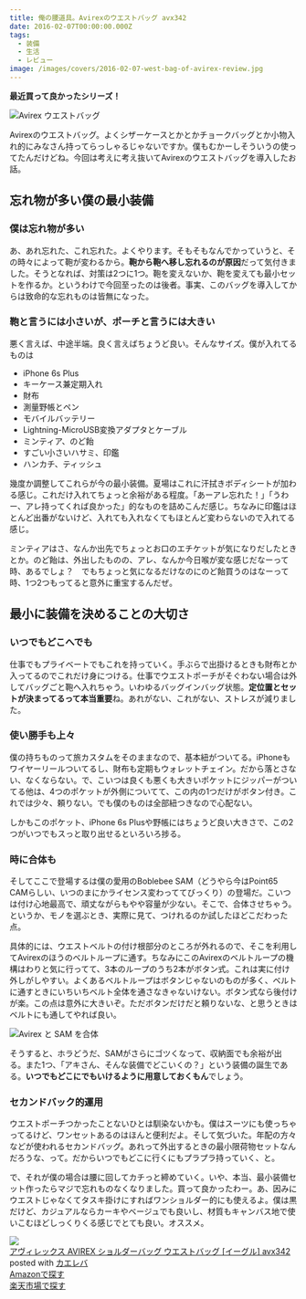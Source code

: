 ```yaml
---
title: 俺の腰道具。Avirexのウエストバッグ avx342
date: 2016-02-07T00:00:00.000Z
tags:
  - 装備
  - 生活
  - レビュー
image: /images/covers/2016-02-07-west-bag-of-avirex-review.jpg
---
```

**最近買って良かったシリーズ！**  

![Avirex ウエストバッグ](https://lh3.googleusercontent.com/NG_HYQD1w6UFnVWV98QME6oCxw7q6UUwD6SeWFDhVq8AP64hP9B7dWfYD_BVG59uf6WQnX0hWvTrRHCAjsDvBK-adzTDOh78DIvFCPssn-gydgL3Us5n87IirKUKbLvuYC4P_h6UXFJ406iYwk_0wG5ipgwMPJwED67FQ3VBrvRvUhyuSrZd0xOR4wsFFcwijLeJj0UMYm-K2uKo-h4eK9xkDMYiDJJQRSmXjdWOD9ek_xBKM7hUyX6Gu0domoRzuGMbWO-6qk1QyBTlM8sK47WPn-jDDiaitN_yBLKGnwMUnkwtQOUF8IQH6c5ezQng_RvjNpwXXOmHAmIdRYVn-iN_5c3XAX9Gj812dcDX5IIQ6VsUvAQ8-Gm3YPUVIXIVCkuY_pQPhXMGLqxGhcQ16dac9ON6PTU51wo8mJxwJ1ncblHfaB31mpY3k0aK8iwd3yqdqQhFM3UxzWN5UxG_AW_SCVtYHFGTKv4ub3vgukMAmM62Y9tHn9XNU8xsKFwe4oP8sjinHSNUNlYSm6zOXYN68pFII-3vrN3pf8o2aWN5Q9bhjK6LGQXRB6FnizO0E3nQ "Avirex ウエストバッグ")


Avirexのウエストバッグ。よくシザーケースとかとかチョークバッグとか小物入れ的にみなさん持ってらっしゃるじゃないですか。僕もむかーしそういうの使ってたんだけどね。今回は考えに考え抜いてAvirexのウエストバッグを導入したお話。

## 忘れ物が多い僕の最小装備
### 僕は忘れ物が多い
あ、あれ忘れた、これ忘れた。よくやります。そもそもなんでかっていうと、その時々によって鞄が変わるから。**鞄から鞄へ移し忘れるのが原因**だって気付きました。そうとなれば、対策は2つに1つ。鞄を変えないか、鞄を変えても最小セットを作るか。というわけで今回至ったのは後者。事実、このバッグを導入してからは致命的な忘れものは皆無になった。

### 鞄と言うには小さいが、ポーチと言うには大きい
悪く言えば、中途半端。良く言えばちょうど良い。そんなサイズ。僕が入れてるものは

- iPhone 6s Plus
- キーケース兼定期入れ
- 財布
- 測量野帳とペン
- モバイルバッテリー
- Lightning-MicroUSB変換アダプタとケーブル
- ミンティア、のど飴
- すごい小さいハサミ、印鑑
- ハンカチ、ティッシュ

幾度か調整してこれらが今の最小装備。夏場はこれに汗拭きボディシートが加わる感じ。これだけ入れてちょっと余裕がある程度。「あーアレ忘れた！」「うわー、アレ持ってくれば良かった」的なものを詰めこんだ感じ。ちなみに印鑑はほとんど出番がないけど、入れても入れなくてもほとんど変わらないので入れてる感じ。

ミンティアはさ、なんか出先でちょっとお口のエチケットが気になりだしたときとか。のど飴は、外出したものの、アレ、なんか今日喉が変な感じだなーって時、あるでしょ？　でもちょっと気になるだけなのにのど飴買うのはなーって時、1つ2つもってると意外に重宝するんだぜ。

## 最小に装備を決めることの大切さ
### いつでもどこへでも
仕事でもプライベートでもこれを持っていく。手ぶらで出掛けるときも財布とか入ってるのでこれだけ身につける。仕事でウエストポーチがそぐわない場合は外してバッグごと鞄へ入れちゃう。いわゆるバッグインバッグ状態。**定位置とセットが決まってるって本当重要**ね。あれがない、これがない、ストレスが減りました。

### 使い勝手も上々
僕の持ちものって旅カスタムをそのままなので、基本紐がついてる。iPhoneもワイヤーリールついてるし、財布も定期もウォレットチェイン。だから落とさない、なくならない。で、こいつは良くも悪くも大きいポケットにジッパーがついてる他は、4つのポケットが外側についてて、この内の1つだけがボタン付き。これでは少々、頼りない。でも僕のものは全部紐つきなので心配ない。

しかもこのポケット、iPhone 6s Plusや野帳にはちょうど良い大きさで、この2つがいつでもスっと取り出せるといろいろ捗る。

### 時に合体も
そしてここで登場するは僕の愛用のBoblebee SAM（どうやら今はPoint65 CAMらしい、いつのまにかライセンス変わっててびっくり）の登場だ。こいつは付け心地最高で、頑丈ながらもやや容量が少ない。そこで、合体させちゃう。というか、モノを選ぶとき、実際に見て、つけれるのか試したほどこだわった点。

具体的には、ウエストベルトの付け根部分のところが外れるので、そこを利用してAvirexのほうのベルトループに通す。ちなみにこのAvirexのベルトループの機構はわりと気に行ってて、3本のループのうち2本がボタン式。これは実に付け外しがしやすい。よくあるベルトループはボタンじゃないのものが多く、ベルトに通すときにいちいちベルト全体を通さなきゃないけない。ボタン式なら後付けが楽。この点は意外に大きいぞ。ただボタンだけだと頼りないな、と思うときはベルトにも通してやれば良い。

![Avirex と SAM を合体](https://lh3.googleusercontent.com/J61daN89XtZ5gAdbSJoFOzRMxiKaPrmp1b_SDn9APrwKa9Y409f8H3CB-XB0mGR9UWZ6Yg1YVYbKfc35NUCETXnCAq6cULS4bR7MhE05f4gfjAyT4U5JzNWXcoWGZVJRk5OeVftRu-cZzVDBcZEpdNMPMPTBACSVNyVRcFP_lKh6DSPBYCP1MU3103zIsDVZwg6mRv_8VMavTw6wzc7D3CJvOTZVJ0R6LZc_A6hmwEZBCePBJX6Jv-GXQnYJdbXi1yZiNJtHsTV8MQif3F-P9UkOjfXZpl6BXNEbAPUnik3YzQk_Ir9suPjDPXMlOFbc8UPNUe43QA0BNir2H6nWn7IZMXCZxnb6gSje1R4wHqIbDmvgDm3du0cVmDIayC27bkDDBQmtf6X0oTq12hm8yVasyO7PW-ixh_EuKi2r3-CeM4nMgHZuApXJc96_IYNJtKwsvLsSiX-fCRAfdAfZFqiOgQw5OCnXGLLLjWRJLwkjnmpBCTYDP9WUegx5kRVbKLghVlxB1YZAZ-per24dGr3xSZwXP0Tcz5UaEANvvHnSI22ybyKPX_50aC5SK-eqQHUA "Avirex と SAM を合体")


そうすると、ホラどうだ、SAMがさらにゴツくなって、収納面でも余裕が出る。また1つ、「アキさん、そんな装備でどこいくの？」という装備の誕生である。**いつでもどこにでもいけるように用意しておくもん**でしょう。

### セカンドバック的運用
ウエストポーチつかったことないひとは馴染ないかも。僕はスーツにも使っちゃってるけど、ワンセットあるのはほんと便利だよ。そして気づいた。年配の方々などが使われるセカンドバッグ。あれって外出するときの最小限荷物セットなんだろうな、って。だからいつでもどこに行くにもプラプラ持っていく、と。

で、それが僕の場合は腰に回してカチっと締めていく。いや、本当、最小装備セット作ったらマジで忘れものなくなりました。買って良かったわー。あ、因みにウエストじゃなくてタスキ掛けにすればワンショルダー的にも使えるよ。僕は黒だけど、カジュアルならカーキやベージュでも良いし、材質もキャンバス地で使いこむほどしっくりくる感じでとても良い。オススメ。

<div class="cstmreba"><div class="kaerebalink-box"><div class="kaerebalink-image"><a href="http://www.amazon.co.jp/exec/obidos/ASIN/B00CPDCMK6/akicks-22/ref=nosim/" target="_blank" ><img src="http://ecx.images-amazon.com/images/I/31Li5d%2B7CeL._SL160_.jpg" style="border: none;" /></a></div><div class="kaerebalink-info"><div class="kaerebalink-name"><a href="http://www.amazon.co.jp/exec/obidos/ASIN/B00CPDCMK6/akicks-22/ref=nosim/" target="_blank" >アヴィレックス AVIREX ショルダーバッグ ウエストバッグ [イーグル] avx342</a><div class="kaerebalink-powered-date">posted with <a href="http://kaereba.com" rel="nofollow" target="_blank">カエレバ</a></div></div><div class="kaerebalink-detail"></div><div class="kaerebalink-link1"><div class="shoplinkamazon"><a href="http://www.amazon.co.jp/gp/search?keywords=avx342&amp;__mk_ja_JP=%83J%83%5E%83J%83i&amp;tag=akicks-22" target="_blank" >Amazonで探す</a></div><div class="shoplinkrakuten"><a href="http://hb.afl.rakuten.co.jp/hgc/12d74d16.c27dc2b4.12d74d17.2343dd9d/?pc=http%3A%2F%2Fsearch.rakuten.co.jp%2Fsearch%2Fmall%2Favx342%2F-%2Ff.1-p.1-s.1-sf.0-st.A-v.2%3Fx%3D0%26scid%3Daf_ich_link_urltxt%26m%3Dhttp%3A%2F%2Fm.rakuten.co.jp%2F" target="_blank" >楽天市場で探す</a></div></div></div><div class="booklink-footer"></div></div></div>
